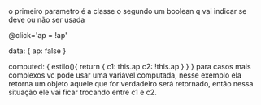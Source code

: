 <div :class="{c1: ap}"> o primeiro parametro é a classe o segundo um boolean q vai indicar se deve ou não ser usada

  @click='ap = !ap'

  data: {
    ap: false
  }

  <div :class="estilo">

  computed: {
    estilo(){
      return {
        c1: this.ap
        c2: !this.ap
      }
    }
  }
  para casos mais complexos vc pode usar uma variável computada, nesse exemplo ela retorna um objeto aquele que for verdadeiro será retornado, então nessa situação ele vai ficar trocando entre c1 e c2.